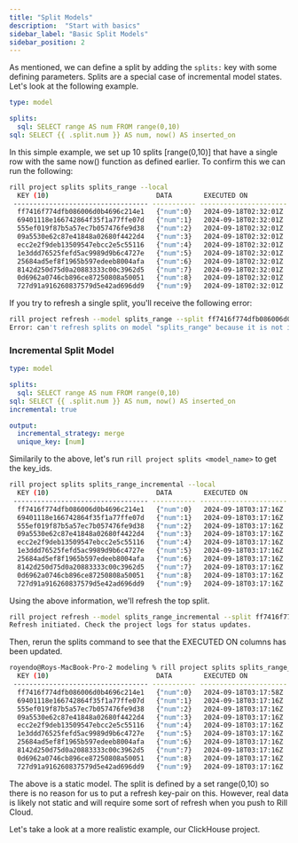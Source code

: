 ```yaml
---
title: "Split Models"
description:  "Start with basics"
sidebar_label: "Basic Split Models"
sidebar_position: 2
---
```


As mentioned, we can define a split by adding the `splits:` key with some defining parameters. Splits are a special case of incremental model states. Let's look at the following example.

```yaml
type: model

splits:
  sql: SELECT range AS num FROM range(0,10)
sql: SELECT {{ .split.num }} AS num, now() AS inserted_on
```

In this simple example, we set up 10 splits [range(0,10)] that have a single row with the same now() function as defined earlier. To confirm this we can run the following:

```bash
rill project splits splits_range --local
  KEY (10)                           DATA        EXECUTED ON            ELAPSED   ERROR  
 ---------------------------------- ----------- ---------------------- --------- ------- 
  ff7416f774dfb086006d0b4696c214e1   {"num":0}   2024-09-18T02:32:01Z   145ms            
  69401118e166742864f35f1a77ffe07d   {"num":1}   2024-09-18T02:32:01Z   0s               
  555ef019f87b5a57ec7b057476fe9d38   {"num":2}   2024-09-18T02:32:01Z   0s               
  09a5530e62c87e41848a02680f4422d4   {"num":3}   2024-09-18T02:32:01Z   1ms              
  ecc2e2f9deb13509547ebcc2e5c55116   {"num":4}   2024-09-18T02:32:01Z   1ms              
  1e3ddd76525fefd5ac9989d9b6c4727e   {"num":5}   2024-09-18T02:32:01Z   1ms              
  25684ad5ef8f1965b597edeeb8004afa   {"num":6}   2024-09-18T02:32:01Z   0s               
  8142d250d75d0a20883333c00c3962d5   {"num":7}   2024-09-18T02:32:01Z   0s               
  0d6962a0746cb896ce87250808a50051   {"num":8}   2024-09-18T02:32:01Z   1ms              
  727d91a916260837579d5e42ad696dd9   {"num":9}   2024-09-18T02:32:01Z   0s       
  ```

  If you try to refresh a single split, you'll receive the following error:
  
  ```bash
rill project refresh --model splits_range --split ff7416f774dfb086006d0b4696c214e1 --local
Error: can't refresh splits on model "splits_range" because it is not incremental
```

### Incremental Split Model
```yaml
type: model

splits:
  sql: SELECT range AS num FROM range(0,10)
sql: SELECT {{ .split.num }} AS num, now() AS inserted_on
incremental: true

output:
  incremental_strategy: merge
  unique_key: [num]
```

Similarily to the above, let's run `rill project splits <model_name>` to get the key_ids.

```bash
rill project splits splits_range_incremental --local
  KEY (10)                           DATA        EXECUTED ON            ELAPSED   ERROR  
 ---------------------------------- ----------- ---------------------- --------- ------- 
  ff7416f774dfb086006d0b4696c214e1   {"num":0}   2024-09-18T03:17:16Z   103ms            
  69401118e166742864f35f1a77ffe07d   {"num":1}   2024-09-18T03:17:16Z   1ms              
  555ef019f87b5a57ec7b057476fe9d38   {"num":2}   2024-09-18T03:17:16Z   0s               
  09a5530e62c87e41848a02680f4422d4   {"num":3}   2024-09-18T03:17:16Z   0s               
  ecc2e2f9deb13509547ebcc2e5c55116   {"num":4}   2024-09-18T03:17:16Z   0s               
  1e3ddd76525fefd5ac9989d9b6c4727e   {"num":5}   2024-09-18T03:17:16Z   0s               
  25684ad5ef8f1965b597edeeb8004afa   {"num":6}   2024-09-18T03:17:16Z   0s               
  8142d250d75d0a20883333c00c3962d5   {"num":7}   2024-09-18T03:17:16Z   0s               
  0d6962a0746cb896ce87250808a50051   {"num":8}   2024-09-18T03:17:16Z   0s               
  727d91a916260837579d5e42ad696dd9   {"num":9}   2024-09-18T03:17:16Z   0s       
```

Using the above information, we'll refresh the top split.

```bash
rill project refresh --model splits_range_incremental --split ff7416f774dfb086006d0b4696c214e1 --local 
Refresh initiated. Check the project logs for status updates.
```

Then, rerun the splits command to see that the EXECUTED ON columns has been updated.
```bash
royendo@Roys-MacBook-Pro-2 modeling % rill project splits splits_range_incremental --local
  KEY (10)                           DATA        EXECUTED ON            ELAPSED   ERROR  
 ---------------------------------- ----------- ---------------------- --------- ------- 
  ff7416f774dfb086006d0b4696c214e1   {"num":0}   2024-09-18T03:17:58Z   1ms              
  69401118e166742864f35f1a77ffe07d   {"num":1}   2024-09-18T03:17:16Z   1ms              
  555ef019f87b5a57ec7b057476fe9d38   {"num":2}   2024-09-18T03:17:16Z   0s               
  09a5530e62c87e41848a02680f4422d4   {"num":3}   2024-09-18T03:17:16Z   0s               
  ecc2e2f9deb13509547ebcc2e5c55116   {"num":4}   2024-09-18T03:17:16Z   0s               
  1e3ddd76525fefd5ac9989d9b6c4727e   {"num":5}   2024-09-18T03:17:16Z   0s               
  25684ad5ef8f1965b597edeeb8004afa   {"num":6}   2024-09-18T03:17:16Z   0s               
  8142d250d75d0a20883333c00c3962d5   {"num":7}   2024-09-18T03:17:16Z   0s               
  0d6962a0746cb896ce87250808a50051   {"num":8}   2024-09-18T03:17:16Z   0s               
  727d91a916260837579d5e42ad696dd9   {"num":9}   2024-09-18T03:17:16Z   0s     
```


The above is a static model. The split is defined by a set range(0,10) so there is no reason for us to put a refresh key-pair on this. However, real data is likely not static and will require some sort of refresh when you push to Rill Cloud.

Let's take a look at a more realistic example, our ClickHouse project.